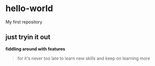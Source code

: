 # hello-world
My first repository
## just tryin it out
**fiddling around with features**
> for it's never too late to learn new skills
and keep on learning more